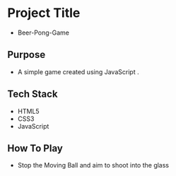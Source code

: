 # Project Title

- Beer-Pong-Game


## Purpose

- A simple game created using JavaScript . 

## Tech Stack


- HTML5 
- CSS3 
- JavaScript

## How To Play

- Stop the Moving Ball and aim to shoot into the glass


